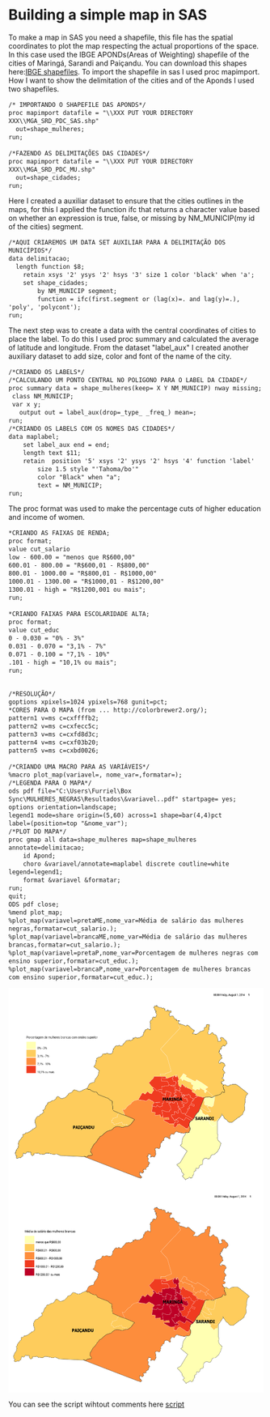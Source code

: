 # Building a simple map in SAS

To make a map in SAS you need a shapefile, this file has the spatial coordinates to plot the map respecting the actual proportions of the space. 
In this case used the IBGE APONDs(Areas of Weighting) shapefile of the cities of Maringá, Sarandi and Paiçandu. You can download this shapes here:[IBGE shapefiles](https://downloads.ibge.gov.br/downloads_geociencias.htm).
To import the shapefile in sas I used proc mapimport. How I want to show the delimitation of the cities and of the Aponds I used two shapefiles.

```sas
/* IMPORTANDO O SHAPEFILE DAS APONDS*/
proc mapimport datafile = "\\XXX PUT YOUR DIRECTORY XXX\\MGA_SRD_PDC_SAS.shp"
  out=shape_mulheres;
run;

/*FAZENDO AS DELIMITAÇÕES DAS CIDADES*/
proc mapimport datafile = "\\XXX PUT YOUR DIRECTORY XXX\\MGA_SRD_PDC_MU.shp"
  out=shape_cidades;
run;
```
Here I created a auxiliar dataset to ensure that the cities outlines in the maps, for this I applied the function ifc that returns a character value based on whether an expression is true, false, or missing  by NM_MUNICIP(my id of the cities) segment.

```sas
/*AQUI CRIAREMOS UM DATA SET AUXILIAR PARA A DELIMITAÇÃO DOS MUNICÍPIOS*/
data delimitacao;
  length function $8;
    retain xsys '2' ysys '2' hsys '3' size 1 color 'black' when 'a';
    set shape_cidades;
        by NM_MUNICIP segment;
        function = ifc(first.segment or (lag(x)=. and lag(y)=.), 'poly', 'polycont');
run;
```

The next step was to create a data with the central coordinates of cities to place the label. To do this I used proc summary and calculated the average of latitude and longitude. From the dataset "label_aux" I created another auxiliary dataset to add size, color and font of the name of the city.

```sas
/*CRIANDO OS LABELS*/
/*CALCULANDO UM PONTO CENTRAL NO POLIGONO PARA O LABEL DA CIDADE*/
proc summary data = shape_mulheres(keep= X Y NM_MUNICIP) nway missing;
 class NM_MUNICIP;
 var x y;
   output out = label_aux(drop=_type_ _freq_) mean=;
run;
/*CRIANDO OS LABELS COM OS NOMES DAS CIDADES*/
data maplabel;
    set label_aux end = end;
    length text $11;
    retain  position '5' xsys '2' ysys '2' hsys '4' function 'label'
        size 1.5 style "'Tahoma/bo'"
        color "Black" when "a";
        text = NM_MUNICIP;
run;
```
The proc format was used to make the percentage cuts of higher education and income of women.

```sas
*CRIANDO AS FAIXAS DE RENDA;
proc format;
value cut_salario 
low - 600.00 = "menos que R$600,00" 
600.01 - 800.00 = "R$600,01 - R$800,00"
800.01 - 1000.00 = "R$800,01 - R$1000,00" 
1000.01 - 1300.00 = "R$1000,01 - R$1200,00"
1300.01 - high = "R$1200,001 ou mais";
run;

*CRIANDO FAIXAS PARA ESCOLARIDADE ALTA;
proc format;
value cut_educ 
0 - 0.030 = "0% - 3%"
0.031 - 0.070 = "3,1% - 7%" 
0.071 - 0.100 = "7,1% - 10%"
.101 - high = "10,1% ou mais";
run;
```

```sas

/*RESOLUÇÃO*/
goptions xpixels=1024 ypixels=768 gunit=pct;
*CORES PARA O MAPA (from ... http://colorbrewer2.org/);
pattern1 v=ms c=cxffffb2; 
pattern2 v=ms c=cxfecc5c;
pattern3 v=ms c=cxfd8d3c;
pattern4 v=ms c=cxf03b20;
pattern5 v=ms c=cxbd0026;

/*CRIANDO UMA MACRO PARA AS VARIÁVEIS*/
%macro plot_map(variavel=, nome_var=,formatar=);
/*LEGENDA PARA O MAPA*/
ods pdf file="C:\Users\Furriel\Box Sync\MULHERES_NEGRAS\Resultados\&variavel..pdf" startpage= yes;
options orientation=landscape;
legend1 mode=share origin=(5,60) across=1 shape=bar(4,4)pct
label=(position=top "&nome_var");
/*PLOT DO MAPA*/
proc gmap all data=shape_mulheres map=shape_mulheres annotate=delimitacao;
	id Apond;
	choro &variavel/annotate=maplabel discrete coutline=white legend=legend1;
	format &variavel &formatar;
run;
quit;
ODS pdf close;
%mend plot_map;
%plot_map(variavel=pretaME,nome_var=Média de salário das mulheres negras,formatar=cut_salario.);
%plot_map(variavel=brancaME,nome_var=Média de salário das mulheres brancas,formatar=cut_salario.);
%plot_map(variavel=pretaP,nome_var=Porcentagem de mulheres negras com ensino superior,formatar=cut_educ.);
%plot_map(variavel=brancaP,nome_var=Porcentagem de mulheres brancas com ensino superior,formatar=cut_educ.);
```

<img align="center" width="800" height="400" src="https://github.com/WOLFurriell/MapsInSAS/blob/master/MulherEDU2.png">

<img align="center" width="800" height="400" src="https://github.com/WOLFurriell/MapsInSAS/blob/master/MulherME2.png">

You can see the script wihtout comments here [script](https://github.com/WOLFurriell/MapsInSAS/blob/master/Cartogramas_mulheres.sas)



